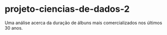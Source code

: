 # projeto-ciencias-de-dados-2
Uma análise acerca da duração de álbuns mais comercializados nos últimos 30 anos.
